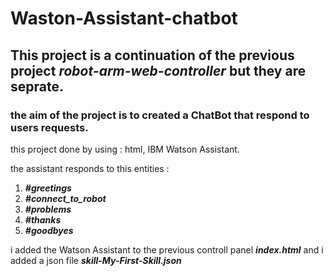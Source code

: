 # Waston-Assistant-chatbot
## This project is a continuation of the previous project ***robot-arm-web-controller*** but they are seprate.
### the aim of the project is to created a ChatBot that respond to users requests.


this project done by using : html, IBM Watson Assistant.

the assistant responds to this entities :
1. ***#greetings***
2. ***#connect_to_robot***
3. ***#problems***
4. ***#thanks***
5. ***#goodbyes***


i added the Watson Assistant to the previous controll panel ***index.html***
and i added a json file ***skill-My-First-Skill.json***
